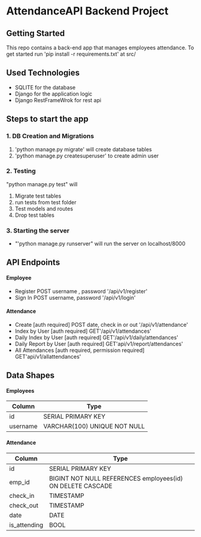 # AttendanceAPI Backend Project

## Getting Started

This repo contains a back-end app that manages employees attendance.
To get started run 'pip install -r requirements.txt' at src/



## Used Technologies
- SQLITE for the database
- Django for the application logic
- Django RestFrameWrok for rest api

## Steps to start the app

### 1.  DB Creation and Migrations
1. 'python manage.py migrate' will create database tables
2. 'python manage.py createsuperuser' to create admin user

### 2. Testing

"python manage.py test" will
1. Migrate test tables
2. run tests from test folder
3. Test models and routes
4. Drop test tables

### 3. Starting the server

- "'python manage.py runserver" will run the server on localhost/8000


## API Endpoints
#### Employee
- Register POST username , password '/api/v1/register'
- Sign In  POST username, password '/api/v1/login'

#### Attendance
- Create [auth required] POST date, check in or out '/api/v1/attendance'
- Index by User [auth required] GET'/api/v1/attendances'
- Daily Index by User [auth required] GET'/api/v1/daily/attendances'
- Daily Report by User [auth required] GET'api/v1/report/attendances'
- All Attendances [auth required, permission required] GET'api/v1/allattendances'

## Data Shapes
#### Employees
Column | Type
--- | --- |
id | SERIAL       PRIMARY KEY
username | VARCHAR(100) UNIQUE NOT NULL

#### Attendance
Column | Type
--- | --- |
id | SERIAL  PRIMARY KEY
emp_id |  BIGINT      NOT NULL  REFERENCES employees(id) ON DELETE CASCADE
check_in  |  TIMESTAMP
check_out  |  TIMESTAMP
date | DATE
is_attending | BOOL